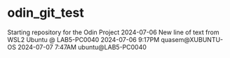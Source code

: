 # odin_git_test
Starting repository for the Odin Project
2024-07-06 New line of text from WSL2 Ubuntu @ LAB5-PC0040
2024-07-06 9:17PM quasem@XUBUNTU-OS
2024-07-07 7:47AM ubuntu@LAB5-PC0040
